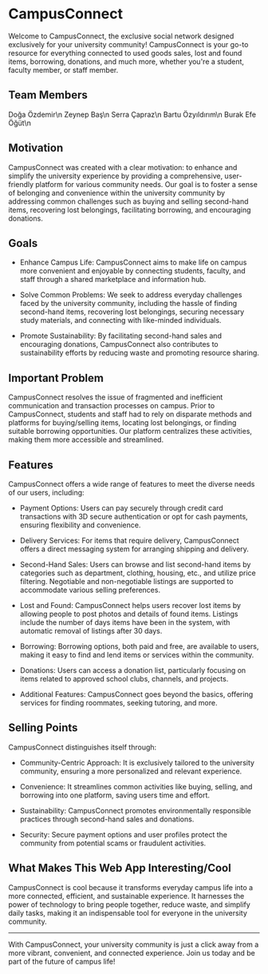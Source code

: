 # CampusConnect

  Welcome to CampusConnect, the exclusive social network designed exclusively for your university community! 
CampusConnect is your go-to resource for everything connected to used goods sales, lost and found items, borrowing, donations, and much more, whether you're a student, faculty member, or staff member.

## Team Members

  Doğa Özdemir\n
  Zeynep Baş\n
  Serra Çapraz\n
  Bartu Özyıldırım\n
  Burak Efe Öğüt\n

## Motivation

  CampusConnect was created with a clear motivation: to enhance and simplify the university experience by providing a comprehensive, user-friendly platform for various community needs. Our goal is to foster a sense of belonging and convenience within the university community by addressing common challenges such as buying and selling second-hand items, recovering lost belongings, facilitating borrowing, and encouraging donations.

## Goals

- Enhance Campus Life: CampusConnect aims to make life on campus more convenient and enjoyable by connecting students, faculty, and staff through a shared marketplace and information hub.

- Solve Common Problems: We seek to address everyday challenges faced by the university community, including the hassle of finding second-hand items, recovering lost belongings, securing necessary study materials, and connecting with like-minded individuals.

- Promote Sustainability: By facilitating second-hand sales and encouraging donations, CampusConnect also contributes to sustainability efforts by reducing waste and promoting resource sharing.

## Important Problem

  CampusConnect resolves the issue of fragmented and inefficient communication and transaction processes on campus. Prior to CampusConnect, students and staff had to rely on disparate methods and platforms for buying/selling items, locating lost belongings, or finding suitable borrowing opportunities. Our platform centralizes these activities, making them more accessible and streamlined.

## Features

  CampusConnect offers a wide range of features to meet the diverse needs of our users, including:
  
- Payment Options: Users can pay securely through credit card transactions with 3D secure authentication or opt for cash payments, ensuring flexibility and convenience.

- Delivery Services: For items that require delivery, CampusConnect offers a direct messaging system for arranging shipping and delivery.

- Second-Hand Sales: Users can browse and list second-hand items by categories such as department, clothing, housing, etc., and utilize price filtering. Negotiable and non-negotiable listings are supported to accommodate various selling preferences.

- Lost and Found: CampusConnect helps users recover lost items by allowing people to post photos and details of found items. Listings include the number of days items have been in the system, with automatic removal of listings after 30 days.

- Borrowing: Borrowing options, both paid and free, are available to users, making it easy to find and lend items or services within the community.

- Donations: Users can access a donation list, particularly focusing on items related to approved school clubs, channels, and projects.

- Additional Features: CampusConnect goes beyond the basics, offering services for finding roommates, seeking tutoring, and more.

## Selling Points

  CampusConnect distinguishes itself through:
  
- Community-Centric Approach: It is exclusively tailored to the university community, ensuring a more personalized and relevant experience.

- Convenience: It streamlines common activities like buying, selling, and borrowing into one platform, saving users time and effort.

- Sustainability: CampusConnect promotes environmentally responsible practices through second-hand sales and donations.

- Security: Secure payment options and user profiles protect the community from potential scams or fraudulent activities.

## What Makes This Web App Interesting/Cool

  CampusConnect is cool because it transforms everyday campus life into a more connected, efficient, and sustainable experience. It harnesses the power of technology to bring people together, reduce waste, and simplify daily tasks, making it an indispensable tool for everyone in the university community.

---

With CampusConnect, your university community is just a click away from a more vibrant, convenient, and connected experience. Join us today and be part of the future of campus life!
